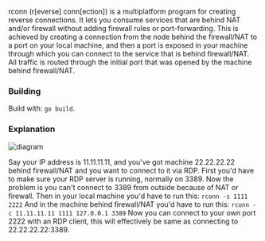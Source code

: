 rconn (r[everse] conn[ection]) is a multiplatform program for creating reverse connections. It lets you consume services that are behind NAT and/or firewall without adding firewall rules or port-forwarding. This is achieved by creating a connection from the node behind the firewall/NAT to a port on your local machine, and then a port is exposed in your machine through which you can connect to the service that is behind firewall/NAT. All traffic is routed through the initial port that was opened by the machine behind firewall/NAT.

### Building
Build with: `go build`.

### Explanation
![diagram](https://github.com/jafarlihi/rconn/blob/master/diagram.png?raw=true)

Say your IP address is 11.11.11.11, and you've got machine 22.22.22.22 behind firewall/NAT and you want to connect to it via RDP. First you'd have to make sure your RDP server is running, normally on 3389. Now the problem is you can't connect to 3389 from outside because of NAT or firewall. Then in your local machine you'd have to run this:
`rconn -s 1111 2222`
And in the machine behind firewall/NAT you'd have to run this:
`rconn -c 11.11.11.11 1111 127.0.0.1 3389`
Now you can connect to your own port 2222 with an RDP client, this will effectively be same as connecting to 22.22.22.22:3389.
